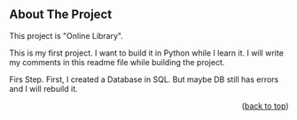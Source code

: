 <!-- ABOUT THE PROJECT -->

## About The Project

This project is "Online Library".

This is my first project. I want to build it in Python while I learn it. I will write my comments in this readme file while building the project.

Firs Step.
First, I created a Database in SQL. But maybe DB still has errors and I will rebuild it.

<p align="right">(<a href="#readme-top">back to top</a>)</p>
